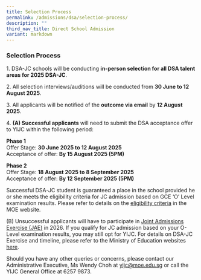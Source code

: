 ```yaml
---
title: Selection Process
permalink: /admissions/dsa/selection-process/
description: ""
third_nav_title: Direct School Admission
variant: markdown
---
```

### **Selection Process**
1\. DSA-JC schools will be conducting **in-person selection for all DSA talent areas for 2025 DSA-JC**. 

2\. All selection interviews/auditions will be conducted from **30 June to 12 August 2025**.

3\. All applicants will be notified of the&nbsp;**outcome via email**&nbsp;by&nbsp;**12 August 2025**.

4\. **(A) Successful applicants**&nbsp;will need to submit the DSA acceptance offer to YIJC within the following period:

**Phase 1**<br>
Offer Stage:&nbsp;**30 June 2025 to 12 August 2025**<br>
Acceptance of offer:&nbsp;**By 15 August 2025 (5PM)**

**Phase 2**<br>
Offer Stage:&nbsp;**18 August 2025 to 8 September 2025**<br>
Acceptance of offer:&nbsp;**By 12 September 2025 (5PM)**

Successful DSA-JC student is guaranteed a place in the school provided he or she meets the eligibility criteria for JC admission based on GCE ‘O’ Level examination results. Please refer to details on the&nbsp;[eligibility criteria](https://www.moe.gov.sg/post-secondary/admissions/jae/junior-colleges-and-millennia-institute)&nbsp;in the MOE website.

(B) Unsuccessful applicants will have to participate in&nbsp;[Joint Admissions Exercise (JAE)](https://www.moe.gov.sg/post-secondary/admissions/jae/) in 2026. If you qualify for JC admission based on your O-Level examination results, you may still opt for YIJC. For details on DSA-JC Exercise and timeline, please refer to the Ministry of Education websites [here](https://www.moe.gov.sg/post-secondary/admissions/dsa).

Should you have any other queries or concerns, please contact our Administrative Executive, Ms Wendy Choh at&nbsp;[yijc@moe.edu.sg](mailto:yijc@moe.edu.sg)&nbsp;or call the YIJC General Office at 6257 9873.